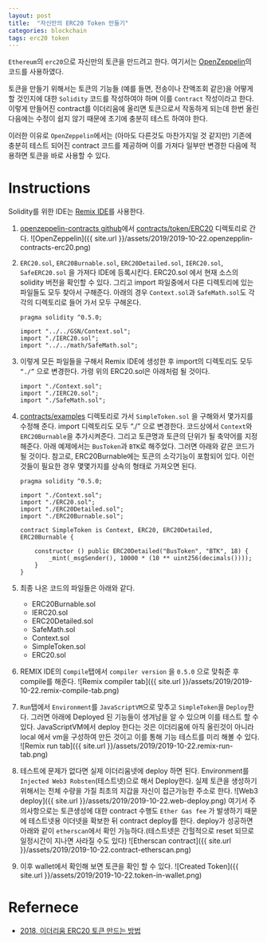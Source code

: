 ```yaml
---
layout: post
title:  "자신만의 ERC20 Token 만들기"
categories: blockchain
tags: erc20 token
---
```

`Ethereum`의 `erc20`으로 자신만의 토큰을 만드려고 한다. 여기서는 [OpenZeppelin](https://github.com/OpenZeppelin/openzeppelin-contracts)의 코드를 사용하였다. 

토큰을 만들기 위해서는 토큰의 기능들 (예를 들면, 전송이나 잔액조회 같은)을  어떻게 할 것인지에 대한 `Solidity` 코드를 작성하여야 하며 이를 `Contract` 작성이라고 한다. 이렇게 만들어진 contract를 이더리움에 올리면 토큰으로서 작동하게 되는데 한번 올린 다음에는 수정이 쉽지 않기 때문에 초기에 충분히 테스트 하여야 한다.

이러한 이유로 `OpenZeppelin`에서는 (아마도 다른것도 마찬가지일 것 같지만) 기존에 충분히 테스트 되어진 contract 코드를 제공하며 이를 가져다 일부만 변경한 다음에 적용하면 토큰을 바로 사용할 수 있다.

# Instructions
Solidity를 위한 IDE는 [Remix IDE](http://remix.ethereum.org)를 사용한다.

1. [openzeppelin-contracts github](https://github.com/OpenZeppelin/openzeppelin-contracts)에서 [contracts/token/ERC20](https://github.com/OpenZeppelin/openzeppelin-contracts/tree/master/contracts/token/ERC20) 디렉토리로 간다.
![OpenZeppelin]({{ site.url }}/assets/2019/2019-10-22.openzepplin-contracts-erc20.png)

1. `ERC20.sol`, `ERC20Burnable.sol`, `ERC20Detailed.sol`, `IERC20.sol`, `SafeERC20.sol` 을 가져다 IDE에 등록시킨다.
ERC20.sol 에서 현재 소스의 solidity 버전을 확인할 수 있다. 그리고 import 파일중에서 다른 디렉토리에 있는 파일들도 모두 찾아서 구해준다. 아래의 경우 `Context.sol`과 `SafeMath.sol`도 각각의 디렉토리로 들어 가서 모두 구해온다. 
    ```
    pragma solidity ^0.5.0;

    import "../../GSN/Context.sol";
    import "./IERC20.sol";
    import "../../math/SafeMath.sol";
    ```

1. 이렇게 모든 파일들을 구해서 Remix IDE에 생성한 후 import의 디렉토리도 모두 `“./”` 으로 변경한다. 가령 위의 ERC20.sol은 아래처럼 될 것이다.
    ```
    import "./Context.sol";
    import "./IERC20.sol";
    import "./SafeMath.sol";
    ```

1. [contracts/examples](https://github.com/OpenZeppelin/openzeppelin-contracts/tree/master/contracts/examples) 디렉토리로 가서 `SimpleToken.sol` 을 구해와서 몇가지를 수정해 준다. import 디렉토리도 모두 “./” 으로 변경한다. 코드상에서 `Context`와 `ERC20Burnable`을 추가시켜준다. 그리고 토큰명과 토큰의 단위가 될 축약어를 지정해준다. 아래 예제에서는 `BusToken`과 `BTK`로 해주었다. 그러면 아래와 같은 코드가 될 것이다. 참고로, ERC20Burnable에는 토큰의 소각기능이 포함되어 있다. 이런 것들이 필요한 경우 몇몇가지를 상속의 형태로 가져오면 된다.
    ```
    pragma solidity ^0.5.0;

    import "./Context.sol";
    import "./ERC20.sol";
    import "./ERC20Detailed.sol";
    import "./ERC20Burnable.sol";

    contract SimpleToken is Context, ERC20, ERC20Detailed, ERC20Burnable {
        
        constructor () public ERC20Detailed("BusToken", "BTK", 18) {
            _mint(_msgSender(), 10000 * (10 ** uint256(decimals())));
        }
    }
    ```

1. 최종 나온 코드의 파일들은 아래와 같다.
    * ERC20Burnable.sol
    * IERC20.sol
    * ERC20Detailed.sol
    * SafeMath.sol
    * Context.sol
    * SimpleToken.sol
    * ERC20.sol

1. REMIX IDE의 `Compile`탭에서 `compiler version` 을 `0.5.0` 으로 맞춰준 후 compile를 해준다.
![Remix compiler tab]({{ site.url }}/assets/2019/2019-10-22.remix-compile-tab.png)

1. `Run`탭에서 `Environment`를 `JavaScriptVM`으로 맞추고 `SimpleToken`을 `Deploy`한다. 그러면 아래에 Deployed 된 기능들이 생겨남을 알 수 있으며 이를 테스트 할 수 있다. JavaScriptVM에서 deploy 한다는 것은 이더리움에 아직 올린것이 아니라 local 에서 vm을 구성하여 만든 것이고 이를 통해 기능 테스트를 미리 해볼 수 있다.
![Remix run tab]({{ site.url }}/assets/2019/2019-10-22.remix-run-tab.png)

81. 테스트에 문제가 없다면 실제 이더리움넷에 deploy 하면 된다. Environment를 `Injected Web3 Robsten`(테스트넷)으로 해서 Deploy한다. 실제 토큰을 생성하기 위해서는 전체 수량을 가질 최초의 지갑을 자신이 접근가능한 주소로 한다.
![Web3 deploy]({{ site.url }}/assets/2019/2019-10-22.web-deploy.png)
여기서 주의사항으로는 토큰생성에 대한 contract 수행도 `Ether Gas fee` 가 발생하기 때문에 테스트넷용 이더넷을 확보한 뒤 contract deploy를 한다. deploy가 성공하면 아래와 같이 `etherscan`에서 확인 가능하다.(테스트넷은 간헐적으로 reset 되므로 일정시간이 지나면 사라질 수도 있다)
![Etherscan contract]({{ site.url }}/assets/2019/2019-10-22.contract-etherscan.png)

1. 이후 wallet에서 확인해 보면 토큰을 확인 할 수 있다.
![Created Token]({{ site.url }}/assets/2019/2019-10-22.token-in-wallet.png)


# Refernece
* [2018, 이더리움 ERC20 토큰 만드는 방법](https://youtu.be/nu8a7frh4Xs)